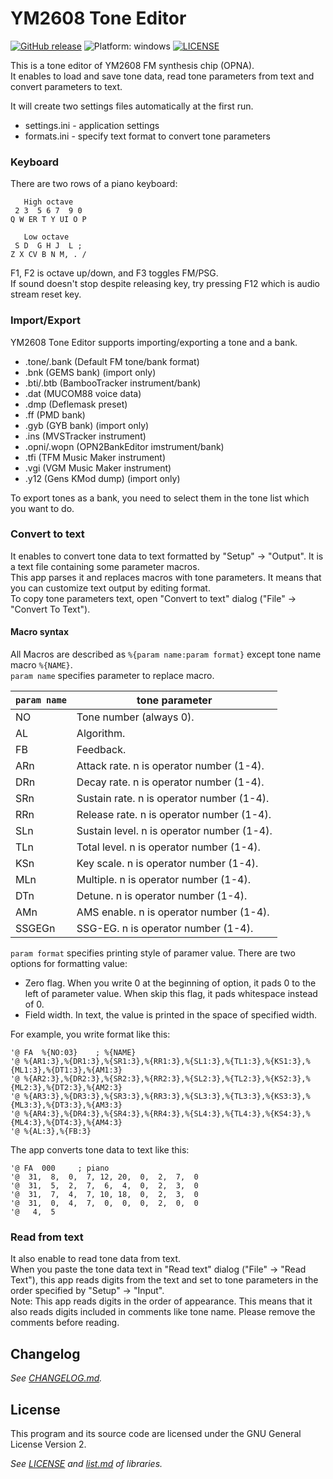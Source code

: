 # YM2608 Tone Editor
[![GitHub release](https://img.shields.io/badge/release-v0.3.0-brightgreen.svg)](https://github.com/rerrahkr/YM2608-Tone-Editor/releases)
![Platform: windows](https://img.shields.io/badge/platform-windows-lightgrey.svg)
[![LICENSE](https://img.shields.io/github/license/rerrahkr/YM2608-Tone-Editor.svg)](./LICENSE)

This is a tone editor of YM2608 FM synthesis chip (OPNA).  
It enables to load and save tone data, read tone parameters from text and convert parameters to text.

It will create two settings files automatically at the first run.
* settings.ini - application settings
* formats.ini - specify text format to convert tone parameters

### Keyboard
There are two rows of a piano keyboard:

```
   High octave
 2 3  5 6 7  9 0
Q W ER T Y UI O P

   Low octave
 S D  G H J  L ;
Z X CV B N M, . /
```

F1, F2 is octave up/down, and F3 toggles FM/PSG.  
If sound doesn't stop despite releasing key, try pressing F12 which is audio stream reset key.

### Import/Export
YM2608 Tone Editor supports importing/exporting a tone and a bank.

- .tone/.bank (Default FM tone/bank format)
- .bnk (GEMS bank) (import only)
- .bti/.btb (BambooTracker instrument/bank)
- .dat (MUCOM88 voice data)
- .dmp (Deflemask preset)
- .ff (PMD bank)
- .gyb (GYB bank) (import only)
- .ins (MVSTracker instrument)
- .opni/.wopn (OPN2BankEditor imstrument/bank)
- .tfi (TFM Music Maker instrument)
- .vgi (VGM Music Maker instrument)
- .y12 (Gens KMod dump) (import only)

To export tones as a bank, you need to select them in the tone list which you want to do.

### Convert to text
It enables to convert tone data to text formatted by "Setup" -> "Output". It is a text file containing some parameter macros.  
This app parses it and replaces macros with tone parameters. It means that you can customize text output by editing format.  
To copy tone parameters text, open "Convert to text" dialog ("File" -> "Convert To Text").

#### Macro syntax
All Macros are described as `%{param name:param format}` except tone name macro `%{NAME}`.  
`param name` specifies parameter to replace macro.

| `param name` | tone parameter                             |
| ------------ | ------------------------------------------ |
| NO           | Tone number (always 0).                    |
| AL           | Algorithm.                                 |
| FB           | Feedback.                                  |
| ARn          | Attack rate. n is operator number (1-4).   |
| DRn          | Decay rate. n is operator number (1-4).    |
| SRn          | Sustain rate. n is operator number (1-4).  |
| RRn          | Release rate. n is operator number (1-4).  |
| SLn          | Sustain level. n is operator number (1-4). |
| TLn          | Total level. n is operator number (1-4).   |
| KSn          | Key scale. n is operator number (1-4).     |
| MLn          | Multiple. n is operator number (1-4).      |
| DTn          | Detune. n is operator number (1-4).        |
| AMn          | AMS enable. n is operator number (1-4).    |
| SSGEGn       | SSG-EG. n is operator number (1-4).        |

`param format` specifies printing style of paramer value. There are two options for formatting value:
* Zero flag. When you write 0 at the beginning of option, it pads 0 to the left of parameter value. When skip this flag, it pads whitespace instead of 0.
* Field width. In text, the value is printed in the space of specified width.

For example, you write format like this:
```
'@ FA  %{NO:03}	   ; %{NAME}
'@ %{AR1:3},%{DR1:3},%{SR1:3},%{RR1:3},%{SL1:3},%{TL1:3},%{KS1:3},%{ML1:3},%{DT1:3},%{AM1:3}
'@ %{AR2:3},%{DR2:3},%{SR2:3},%{RR2:3},%{SL2:3},%{TL2:3},%{KS2:3},%{ML2:3},%{DT2:3},%{AM2:3}
'@ %{AR3:3},%{DR3:3},%{SR3:3},%{RR3:3},%{SL3:3},%{TL3:3},%{KS3:3},%{ML3:3},%{DT3:3},%{AM3:3}
'@ %{AR4:3},%{DR4:3},%{SR4:3},%{RR4:3},%{SL4:3},%{TL4:3},%{KS4:3},%{ML4:3},%{DT4:3},%{AM4:3}
'@ %{AL:3},%{FB:3}
```
The app converts tone data to text like this:
```
'@ FA  000	   ; piano
'@  31,  8,  0,  7, 12, 20,  0,  2,  7,  0
'@  31,  5,  2,  7,  6,  4,  0,  2,  3,  0
'@  31,  7,  4,  7, 10, 18,  0,  2,  3,  0
'@  31,  0,  4,  7,  0,  0,  0,  2,  0,  0
'@   4,  5
```

### Read from text
It also enable to read tone data from text.  
When you paste the tone data text in "Read text" dialog ("File" -> "Read Text"), this app reads digits from the text and set to tone parameters in the order specified by "Setup" -> "Input".  
Note: This app reads digits in the order of appearance. This means that it also reads digits included in comments like tone name. Please remove the comments before reading.

## Changelog
*See [CHANGELOG.md](./CHANGELOG.md).*

## License
This program and its source code are licensed under the GNU General License Version 2.

*See [LICENSE](./LICENSE) and [list.md](./licenses/list.md) of libraries.*
